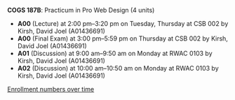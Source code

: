 **COGS 187B**: Practicum in Pro Web Design (4 units)

- **A00** (Lecture) at 2:00 pm–3:20 pm on Tuesday, Thursday at CSB 002 by Kirsh, David Joel (A01436691)
- **A00** (Final Exam) at 3:00 pm–5:59 pm on Thursday at CSB 002 by Kirsh, David Joel (A01436691)
- **A01** (Discussion) at 9:00 am–9:50 am on Monday at RWAC 0103 by Kirsh, David Joel (A01436691)
- **A02** (Discussion) at 10:00 am–10:50 am on Monday at RWAC 0103 by Kirsh, David Joel (A01436691)

[Enrollment numbers over time](./COGS187B.tsv)
